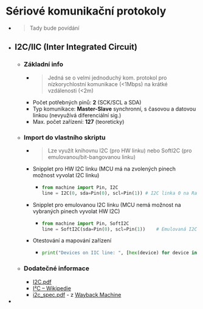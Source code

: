 # Sériové komunikační protokoly
- > Tady bude povídání
- ## I2C/IIC (Inter Integrated Circuit)
	- ### Základní info
		- > Jedná se o velmi jednoduchý kom. protokol pro nízkorychlostní komunikace (<1Mbps) na krátké vzdálenosti (<2m)
		- Počet potřebných pinů: **2** (SCK/SCL a SDA)
		- Typ komunikace: **Master-Slave** synchronní, s časovou a datovou linkou (nevyužívá diferenciální sig.)
		- Max. počet zařízení: **127** (teoreticky)
	- ### Import do vlastního skriptu
		- > Lze využít knihovnu I2C (pro HW linku) nebo SoftI2C (pro emulovanou/bit-bangovanou linku)
		- Snipplet pro HW I2C linku (MCU má na zvolených pinech možnost vyvolat I2C linku)
			- ```python
			  from machine import Pin, I2C
			  line = I2C(0, sda=Pin(0), scl=Pin(1))	# I2C linka 0 na Raspberry Pi Pico, SDA na GP0, SCL na GP1 
			  ```
		- Snipplet pro emulovanou I2C linku (MCU nemá možnost na vybraných pinech vyvolat HW I2C)
			- ```python
			  from machine import Pin, SoftI2C
			  line = SoftI2C(sda=Pin(0), scl=Pin(1))	# Emulovaná I2C linka na Raspberry Pi Pico, SDA na GP0, SCL na GP1 
			  ```
		- Otestování a mapování zařízení
			- ```python
			  print("Devices on IIC line: ", [hex(device) for device in line.scan()])
			  ```
	- ### Dodatečné informace
		- [I2C.pdf](../assets/I2C_1733823129406_0.pdf)
		- [I²C – Wikipedie](https://cs.wikipedia.org/wiki/I%C2%B2C)
		- [i2c_spec.pdf](../assets/i2c_spec_1733823278733_0.pdf) - z [Wayback Machine](https://web.archive.org/web/20110811173228/http://www.nxp.com/acrobat_download2/literature/9398/39340011.pdf)
-